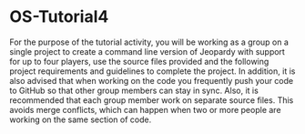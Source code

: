 # OS-Tutorial4
For the purpose of the tutorial activity, you will be working as a group on a single project to create a command line version of Jeopardy with support for up to four players, use the source files provided and the following project requirements and guidelines to complete the project.
In addition, it is also advised that when working on the code you frequently push your code to GitHub so that other group members can stay in sync. Also, it is recommended that each group member work on separate source files. This avoids merge conflicts, which can happen when two or more people are working on the same section of code.
